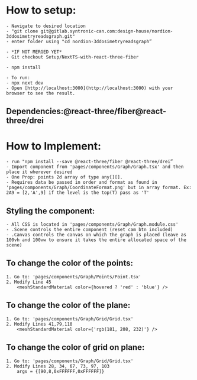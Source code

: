 # How to setup:
    - Navigate to desired location
    - "git clone git@gitlab.syntronic-can.com:design-house/nordion-3ddosimetryreadsgraph.git"
    - enter folder using "cd nordion-3ddosimetryreadsgraph”

    - *IF NOT MERGED YET*
    - Git checkout Setup/NextTS-with-react-three-fiber

    - npm install

    - To run: 
    - npx next dev  
    - Open [http://localhost:3000](http://localhost:3000) with your browser to see the result.

## Dependencies:@react-three/fiber@react-three/drei

# How to Implement:
    - run "npm install --save @react-three/fiber @react-three/drei”   
    - Import component from 'pages/components/Graph/Graph.tsx' and then place it wherever desired 
    - One Prop: points 2d array of type any[][]. 
    - Requires data be passed in order and format as found in 'pages/components/Graph/CoordinateFormat.png' but in array format. Ex: 2A9 = [2,'A',9] if the level is the top(T) pass as 'T'

## Styling the component:
    - All CSS is located in 'pages/components/Graph/Graph.module.css'
    - .Scene controls the entire component (reset cam btn included)
    - .Canvas controls the canvas on which the graph is placed (leave as 100vh and 100vw to ensure it takes the entire allocated space of the scene)


## To change the color of the points: 
    1. Go to: 'pages/components/Graph/Points/Point.tsx'
    2. Modify Line 45 
        <meshStandardMaterial color={hovered ? 'red' : 'blue'} />

## To change the color of the plane:
    1. Go to: 'pages/components/Graph/Grid/Grid.tsx'
    2. Modify Lines 41,79,110
        <meshStandardMaterial color={'rgb(181, 208, 232)'} />

## To change the color of grid on plane:
    1. Go to: 'pages/components/Graph/Grid/Grid.tsx'
    2. Modify Lines 28, 34, 67, 73, 97, 103
        args = {[90,8,0xFFFFFF,0xFFFFFF]}
